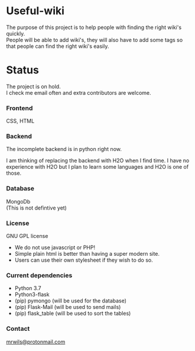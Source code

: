 <!--This website is free software: you can redistribute it and/or modify
it under the terms of the GNU General Public License as published by
the Free Software Foundation, either version 3 of the License, or
(at your option) any later version.

This website is distributed in the hope that it will be useful,
but WITHOUT ANY WARRANTY; without even the implied warranty of
MERCHANTABILITY or FITNESS FOR A PARTICULAR PURPOSE.  See the
GNU General Public License for more details.

You should have received a copy of the GNU General Public License
along with this website.  If not, see <https://www.gnu.org/licenses/>.-->

# Useful-wiki
The purpose of this project is to help people with finding the right wiki's quickly.   
People will be able to add wiki's, they will also have to add some tags so that people can find the right wiki's easily.   

# Status
The project is on hold.  
I check me email often and extra contributors are welcome.

### Frontend
CSS, HTML

### Backend
The incomplete backend is in python right now.

I am thinking of replacing the backend with H2O when I find time. I have no experience with H2O but I plan to learn some languages and H2O is one of those.

### Database
MongoDb  
(This is not defintive yet)

### License
GNU GPL license  
  
- We do not use javascript or PHP!
- Simple plain html is better than having a super modern site.
- Users can use their own stylesheet if they wish to do so. 

### Current dependencies
- Python 3.7
- Python3-flask
- (pip) pymongo     (will be used for the database)
- (pip) Flask-Mail  (will be used to send mails)
- (pip) flask_table (will be used to sort the tables)

### Contact
mrwils@protonmail.com  